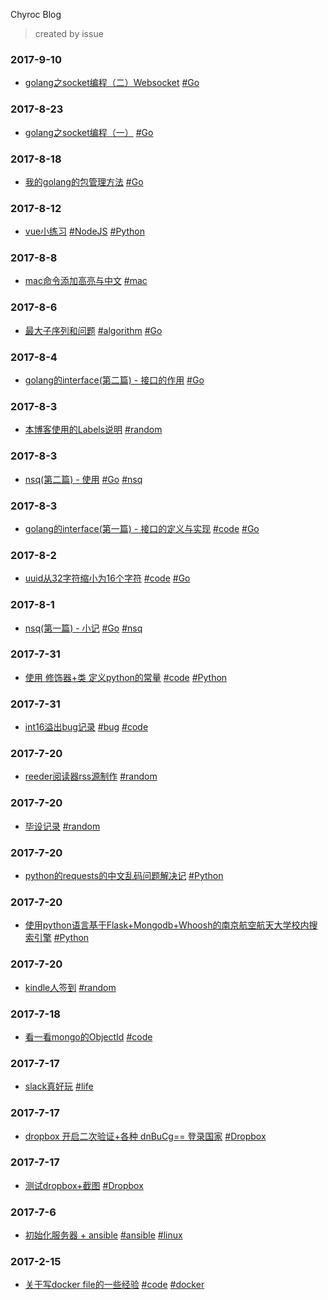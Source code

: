 Chyroc Blog
> created by issue
### 2017-9-10
- [golang之socket编程（二）Websocket](http://blog.chyroc.cn/articles/articles/2017-9-10.html) [#Go]()
### 2017-8-23
- [golang之socket编程（一）](http://blog.chyroc.cn/articles/articles/2017-8-23.html) [#Go]()
### 2017-8-18
- [我的golang的包管理方法](http://blog.chyroc.cn/articles/articles/2017-8-18.html) [#Go]()
### 2017-8-12
- [vue小练习](http://blog.chyroc.cn/articles/articles/2017-8-12.html) [#NodeJS]() [#Python]()
### 2017-8-8
- [mac命令添加高亮与中文](http://blog.chyroc.cn/articles/articles/2017-8-8.html) [#mac]()
### 2017-8-6
- [最大子序列和问题](http://blog.chyroc.cn/articles/articles/2017-8-6.html) [#algorithm]() [#Go]()
### 2017-8-4
- [golang的interface(第二篇) - 接口的作用](http://blog.chyroc.cn/articles/articles/2017-8-4.html) [#Go]()
### 2017-8-3
- [本博客使用的Labels说明](http://blog.chyroc.cn/articles/articles/2017-8-3.html) [#random]()
### 2017-8-3
- [nsq(第二篇) - 使用](http://blog.chyroc.cn/articles/articles/2017-8-3.html) [#Go]() [#nsq]()
### 2017-8-3
- [golang的interface(第一篇) - 接口的定义与实现](http://blog.chyroc.cn/articles/articles/2017-8-3.html) [#code]() [#Go]()
### 2017-8-2
- [uuid从32字符缩小为16个字符](http://blog.chyroc.cn/articles/articles/2017-8-2.html) [#code]() [#Go]()
### 2017-8-1
- [nsq(第一篇) - 小记](http://blog.chyroc.cn/articles/articles/2017-8-1.html) [#Go]() [#nsq]()
### 2017-7-31
- [使用 修饰器+类 定义python的常量](http://blog.chyroc.cn/articles/articles/2017-7-31.html) [#code]() [#Python]()
### 2017-7-31
- [int16溢出bug记录](http://blog.chyroc.cn/articles/articles/2017-7-31.html) [#bug]() [#code]()
### 2017-7-20
- [reeder阅读器rss源制作](http://blog.chyroc.cn/articles/articles/2017-7-20.html) [#random]()
### 2017-7-20
- [毕设记录](http://blog.chyroc.cn/articles/articles/2017-7-20.html) [#random]()
### 2017-7-20
- [python的requests的中文乱码问题解决记](http://blog.chyroc.cn/articles/articles/2017-7-20.html) [#Python]()
### 2017-7-20
- [使用python语言基于Flask+Mongodb+Whoosh的南京航空航天大学校内搜索引擎](http://blog.chyroc.cn/articles/articles/2017-7-20.html) [#Python]()
### 2017-7-20
- [kindle人签到](http://blog.chyroc.cn/articles/articles/2017-7-20.html) [#random]()
### 2017-7-18
- [看一看mongo的ObjectId](http://blog.chyroc.cn/articles/articles/2017-7-18.html) [#code]()
### 2017-7-17
- [slack真好玩](http://blog.chyroc.cn/articles/articles/2017-7-17.html) [#life]()
### 2017-7-17
- [dropbox 开启二次验证+各种 dnBuCg== 登录国家](http://blog.chyroc.cn/articles/articles/2017-7-17.html) [#Dropbox]()
### 2017-7-17
- [测试dropbox+截图](http://blog.chyroc.cn/articles/articles/2017-7-17.html) [#Dropbox]()
### 2017-7-6
- [初始化服务器 + ansible](http://blog.chyroc.cn/articles/articles/2017-7-6.html) [#ansible]() [#linux]()
### 2017-2-15
- [关于写docker file的一些经验](http://blog.chyroc.cn/articles/articles/2017-2-15.html) [#code]() [#docker]()
